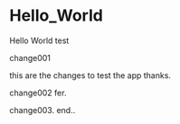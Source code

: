 # Hello_World
Hello World test

change001

this are the changes to test the app
thanks.

change002
fer.

change003.
end..